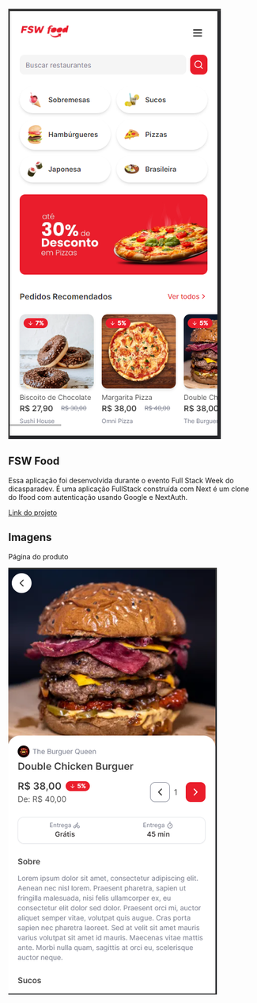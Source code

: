 ![Cover](./.github/cover.png)

## FSW Food

Essa aplicação foi desenvolvida durante o evento Full Stack Week do dicasparadev.
É uma aplicação FullStack construída com Next é um clone do Ifood com autenticação usando Google e NextAuth.


[Link do projeto](https://fsw-food-teal.vercel.app/)

## Imagens

Página do produto
<p>
  <img src=".github/image2.png">
</p>
